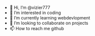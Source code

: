 - 👋 Hi, I’m @vizier777
- 👀 I’m interested in coding
- 🌱 I’m currently learning webdevlopment 
- 💞️ I’m looking to collaborate on projects
- 📫 How to reach me github
  

<!---
vizier777/vizier777 is a ✨ special ✨ repository because its `README.md` (this file) appears on your GitHub profile.
You can click the Preview link to take a look at your changes.
--->
